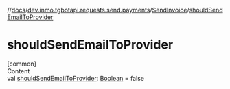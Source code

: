 //[docs](../../../index.md)/[dev.inmo.tgbotapi.requests.send.payments](../index.md)/[SendInvoice](index.md)/[shouldSendEmailToProvider](should-send-email-to-provider.md)



# shouldSendEmailToProvider  
[common]  
Content  
val [shouldSendEmailToProvider](should-send-email-to-provider.md): [Boolean](https://kotlinlang.org/api/latest/jvm/stdlib/kotlin/-boolean/index.html) = false  




